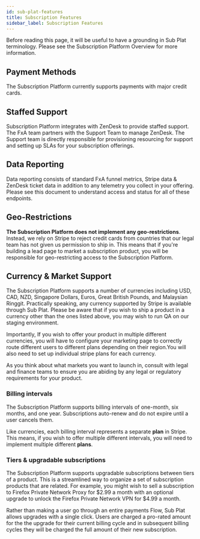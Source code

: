 ```yaml
---
id: sub-plat-features
title: Subscription Features
sidebar_label: Subscription Features
---
```


Before reading this page, it will be useful to have a grounding in Sub Plat terminology. Please see the Subscription Platform Overview for more information.

## Payment Methods

The Subscription Platform currently supports payments with major credit cards.

## Staffed Support

Subscription Platform integrates with ZenDesk to provide staffed support. The FxA team partners with the Support Team to manage ZenDesk. The Support team is directly responsible for provisioning resourcing for support and setting up SLAs for your subscription offerings.

## Data Reporting

Data reporting consists of standard FxA funnel metrics, Stripe data & ZenDesk ticket data in addition to any telemetry you collect in your offering. Please see this document to understand access and status for all of these endpoints.

## Geo-Restrictions

 **The Subscription Platform does not implement any geo-restrictions**. Instead, we rely on Stripe to reject credit cards from countries that our legal team has not given us permission to ship in. This means that if you're building a lead page to market a subscription product, you will be responsible for geo-restricting access to the Subscription Platform.

## Currency & Market Support

The Subscription Platform supports a number of currencies including USD, CAD, NZD, Singapore Dollars, Euros, Great British Pounds, and Malaysian Ringgit. Practically speaking, any currency supported by Stripe is available through Sub Plat. Please be aware that if you wish to ship a product in a currency other than the ones listed above, you may wish to run QA on our staging environment.

Importantly, If you wish to offer your product in multiple different currencies, you will have to configure your marketing page to correctly route different users to different plans depending on their region.You will also need to set up individual stripe plans for each currency.

As you think about what markets you want to launch in, consult with legal and finance teams to ensure you are abiding by any legal or regulatory requirements for your product.

### Billing intervals

The Subscription Platform supports billing intervals of one-month, six months, and one year. Subscriptions auto-renew and do not expire until a user cancels them.

Like currencies, each billing interval represents a separate **plan** in Stripe. This means, if you wish to offer multiple different intervals, you will need to implement multiple different **plans**.

### Tiers & upgradable subscriptions

The Subscription Platform supports upgradable subscriptions between tiers of a product. This is a streamlined way to organize a set of subscription products that are related. For example, you might wish to sell a subscription to Firefox Private Network Proxy for $2.99 a month with an optional upgrade to unlock the Firefox Private Network VPN for $4.99 a month.

Rather than making a user go through an entire payments Flow, Sub Plat allows upgrades with a single click. Users are charged a pro-rated amount for the the upgrade for their current billing cycle and in subsequent billing cycles they will be charged the full amount of their new subscription.


[team page]: /ecosystem-platform/docs/process/integration-with-subscription-platform
[jira board]: https://jira.mozilla.com/secure/RapidBoard.jspa?rapidView=360&projectKey=FXA&view=detail&quickFilter=1923#